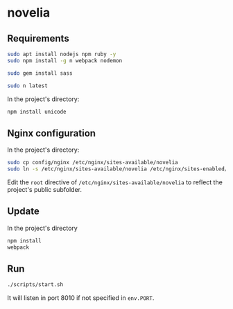 # novelia

## Requirements

```bash
sudo apt install nodejs npm ruby -y
sudo npm install -g n webpack nodemon

sudo gem install sass

sudo n latest
```

In the project's directory:

```bash
npm install unicode
```

## Nginx configuration

In the project's directory:

```bash
sudo cp config/nginx /etc/nginx/sites-available/novelia
sudo ln -s /etc/nginx/sites-available/novelia /etc/nginx/sites-enabled/novelia
```

Edit the `root` directive of `/etc/nginx/sites-available/novelia` to reflect the project's public subfolder.

## Update

In the project's directory

```bash
npm install
webpack
```

## Run

```bash
./scripts/start.sh
```

It will listen in port 8010 if not specified in `env.PORT`.